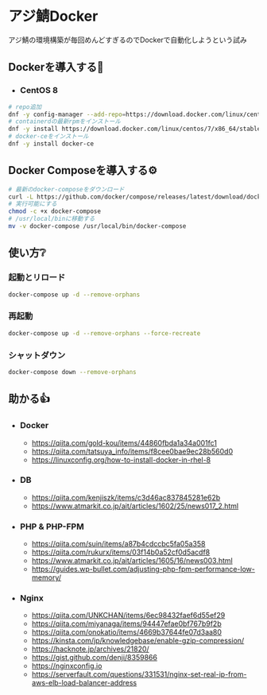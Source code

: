 # アジ鯖Docker

アジ鯖の環境構築が毎回めんどすぎるのでDockerで自動化しようという試み  

## Dockerを導入する🐋

- ### CentOS 8
```bash
# repo追加
dnf -y config-manager --add-repo=https://download.docker.com/linux/centos/docker-ce.repo
# containerdの最新rpmをインストール
dnf -y install https://download.docker.com/linux/centos/7/x86_64/stable/Packages/containerd.io-1.2.6-3.3.el7.x86_64.rpm
# docker-ceをインストール
dnf -y install docker-ce
```

## Docker Composeを導入する⚙
```bash
# 最新のdocker-composeをダウンロード
curl -L https://github.com/docker/compose/releases/latest/download/docker-compose-$(uname -s)-$(uname -m) -o docker-compose
# 実行可能にする
chmod -c +x docker-compose
# /usr/local/binに移動する
mv -v docker-compose /usr/local/bin/docker-compose
```

## 使い方❔

### 起動とリロード
```bash
docker-compose up -d --remove-orphans
```

### 再起動
```bash
docker-compose up -d --remove-orphans --force-recreate
```

### シャットダウン
```bash
docker-compose down --remove-orphans
```

## 助かる👍

- ### Docker
    - https://qiita.com/gold-kou/items/44860fbda1a34a001fc1
    - https://qiita.com/tatsuya_info/items/f8cee0bae9ec28b560d0
    - https://linuxconfig.org/how-to-install-docker-in-rhel-8

- ### DB
    - https://qiita.com/kenjiszk/items/c3d46ac837845281e62b
    - https://www.atmarkit.co.jp/ait/articles/1602/25/news017_2.html

- ### PHP & PHP-FPM
    - https://qiita.com/suin/items/a87b4cdccbc5fa05a358
    - https://qiita.com/rukurx/items/03f14b0a52cf0d5acdf8
    - https://www.atmarkit.co.jp/ait/articles/1605/16/news003.html
    - https://guides.wp-bullet.com/adjusting-php-fpm-performance-low-memory/

- ### Nginx
    - https://qiita.com/UNKCHAN/items/6ec98432faef6d55ef29
    - https://qiita.com/miyanaga/items/94447efae0bf767b9f2b
    - https://qiita.com/onokatio/items/4669b37644fe07d3aa80
    - https://kinsta.com/jp/knowledgebase/enable-gzip-compression/
    - https://hacknote.jp/archives/21820/
    - https://gist.github.com/denji/8359866
    - https://nginxconfig.io
    - https://serverfault.com/questions/331531/nginx-set-real-ip-from-aws-elb-load-balancer-address

